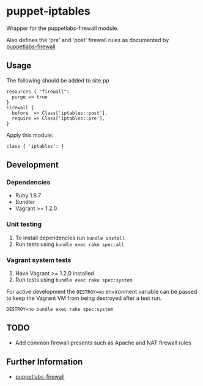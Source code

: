 # puppet-iptables

Wrapper for the puppetlabs-firewall module.

Also defines the 'pre' and 'post' firewall rules as documented by [puppetlabs-firewall](https://github.com/puppetlabs/puppetlabs-firewall)

## Usage

The following should be added to site.pp

    resources { "firewall":
      purge => true
    }
    Firewall {
      before  => Class['iptables::post'],
      require => Class['iptables::pre'],
    }

Apply this module:

    class { 'iptables': }

## Development

### Dependencies

* Ruby 1.8.7
* Bundler
* Vagrant >= 1.2.0

### Unit testing

1. To install dependencies run `bundle install`
2. Run tests using `bundle exec rake spec:all`

### Vagrant system tests

1. Have Vagrant >= 1.2.0 installed
2. Run tests using `bundle exec rake spec:system`

For active development the `DESTROY=no` environment variable can be passed to keep the Vagrant VM from being destroyed after a test run.

    DESTROY=no bundle exec rake spec:system


## TODO

* Add common firewall presents such as Apache and NAT firewall rules

## Further Information

* [puppetlabs-firewall](https://github.com/puppetlabs/puppetlabs-firewall)
